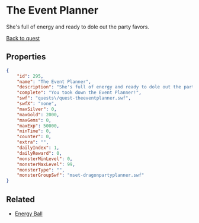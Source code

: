 # The Event Planner

She's full of energy and ready to dole out the party favors.

[Back to quest](../quests.md)

## Properties

```json
{
    "id": 295,
    "name": "The Event Planner",
    "description": "She's full of energy and ready to dole out the party favors.",
    "complete": "You took down the Event Planner!",
    "swf": "quests\/quest-theeventplanner.swf",
    "swfX": "none",
    "maxSilver": 0,
    "maxGold": 2000,
    "maxGems": 0,
    "maxExp": 50000,
    "minTime": 0,
    "counter": 0,
    "extra": "",
    "dailyIndex": 1,
    "dailyReward": 0,
    "monsterMinLevel": 0,
    "monsterMaxLevel": 99,
    "monsterType": "",
    "monsterGroupSwf": "mset-dragonpartyplanner.swf"
}
```

## Related

- [Energy Ball](../items/1966-energy-ball.md)

